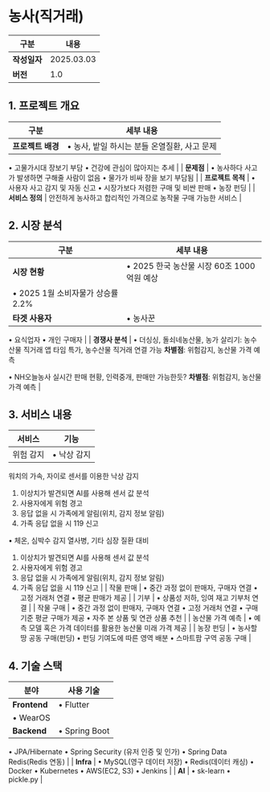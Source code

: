 # 농사(직거래)

| 구분 | 내용 |
| --- | --- |
| **작성일자** | 2025.03.03 |
| **버전** | 1.0 |

## 1. 프로젝트 개요

| 구분 | 세부 내용 |
| --- | --- |
| **프로젝트 배경** | • 농사, 밭일 하시는 분들 온열질환, 사고 문제
• 고물가시대 장보기 부담
• 건강에 관심이 많아지는 추세 |
| **문제점** | • 농사하다 사고가 발생하면 구해줄 사람이 없음
• 물가가 비싸 장을 보기 부담됨 |
| **프로젝트 목적** | • 사용자 사고 감지 및 자동 신고
• 시장가보다 저렴한 구매 및 비싼 판매
• 농장 펀딩 |
| **서비스 정의** | 안전하게 농사하고 합리적인 가격으로 농작물 구매 가능한 서비스
 |

## 2. 시장 분석

| 구분 | 세부 내용 |
| --- | --- |
| **시장 현황** | • 2025 한국 농산물 시장 60조 1000억원 예상
• 2025 1월 소비자물가 상승률 2.2% |
| **타겟 사용자** | • 농사꾼
• 요식업자
• 개인 구매자 |
| **경쟁사 분석** | • 더싱싱, 돌쇠네농산물, 농가 살리기: 농수산물 직거래 앱
타임 특가, 농수산물 직거래 연결 가능
**차별점**: 위험감지, 농산물 가격 예측

• NH오늘농사
실시간 판매 현황, 인력중개, 판매만 가능한듯?
**차별점**: 위험감지, 농산물 가격 예측
 |

## 3. 서비스 내용

| **서비스** | **기능** |
| --- | --- |
| 위험 감지 | • 낙상 감지
   워치의 가속, 자이로 센서를 이용한 낙상 감지
1. 이상치가 발견되면 AI를 사용해 센서 값 분석
2. 사용자에게 위험 경고
3. 응답 없을 시 가족에게 알림(위치, 감지 정보 알림)
4. 가족 응답 없을 시 119 신고

• 체온, 심박수 감지
   열사병, 기타 심장 질환 대비
1. 이상치가 발견되면 AI를 사용해 센서 값 분석
2. 사용자에게 위험 경고
3. 응답 없을 시 가족에게 알림(위치, 감지 정보 알림)
4. 가족 응답 없을 시 119 신고 |
| 작물 판매 | • 중간 과정 없이 판매자, 구매자 연결
• 고정 거래처 연결
• 평균 판매가 제공 |
| 기부 | • 상품성 저하, 잉여 재고 기부처 연결 |
| 작물 구매 | • 중간 과정 없이 판매자, 구매자 연결
• 고정 거래처 연결
• 구매 기준 평균 구매가 제공
• 자주 본 상품 및 연관 상품 추천 |
| 농산물 가격 예측 | • 예측 모델 혹은 가격 데이터를 활용한 농산물 미래 가격 제공 |
| 농장 펀딩 | • 농사할 땅 공동 구매(펀딩)
• 펀딩 기여도에 따른 영역 배분
• 스마트팜 구역 공동 구매 |

## 4. 기술 스택

| 분야 | 사용 기술 |
| --- | --- |
| **Frontend** | • Flutter
• WearOS |
| **Backend** | • Spring Boot
• JPA/Hibernate 
• Spring Security (유저 인증 및 인가)
• Spring Data Redis(Redis 연동)   |
| **Infra** | • MySQL(영구 데이터 저장)
• Redis(데이터 캐싱)
• Docker
• Kubernetes 
• AWS(EC2, S3) 
• Jenkins |
| **AI** | • sk-learn
• pickle.py |